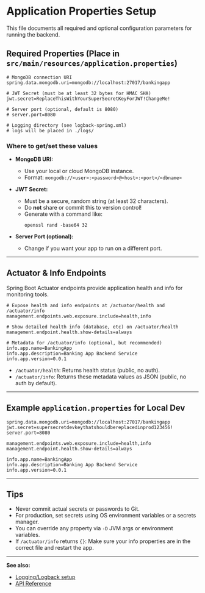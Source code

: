 # Application Properties Setup

This file documents all required and optional configuration parameters for running the backend.

## Required Properties (Place in `src/main/resources/application.properties`)

```properties
# MongoDB connection URI
spring.data.mongodb.uri=mongodb://localhost:27017/bankingapp

# JWT Secret (must be at least 32 bytes for HMAC SHA)
jwt.secret=ReplaceThisWithYourSuperSecretKeyForJWT!ChangeMe!

# Server port (optional, default is 8080)
# server.port=8080

# Logging directory (see logback-spring.xml)
# logs will be placed in ./logs/
```

### Where to get/set these values

- **MongoDB URI:**
    - Use your local or cloud MongoDB instance.
    - Format: `mongodb://<user>:<password>@<host>:<port>/<dbname>`
- **JWT Secret:**
    - Must be a secure, random string (at least 32 characters).
    - Do **not** share or commit this to version control!
    - Generate with a command like:
      ```
      openssl rand -base64 32
      ```

- **Server Port (optional):**
    - Change if you want your app to run on a different port.

---

## Actuator & Info Endpoints

Spring Boot Actuator endpoints provide application health and info for monitoring tools.

```properties
# Expose health and info endpoints at /actuator/health and /actuator/info
management.endpoints.web.exposure.include=health,info

# Show detailed health info (database, etc) on /actuator/health
management.endpoint.health.show-details=always

# Metadata for /actuator/info (optional, but recommended)
info.app.name=BankingApp
info.app.description=Banking App Backend Service
info.app.version=0.0.1
```
- `/actuator/health`: Returns health status (public, no auth).
- `/actuator/info`: Returns these metadata values as JSON (public, no auth by default).

---

## Example `application.properties` for Local Dev

```properties
spring.data.mongodb.uri=mongodb://localhost:27017/bankingapp
jwt.secret=supersecretdevkeythatshouldbereplacedinprod123456!
server.port=8080

management.endpoints.web.exposure.include=health,info
management.endpoint.health.show-details=always

info.app.name=BankingApp
info.app.description=Banking App Backend Service
info.app.version=0.0.1
```

---

## Tips

- Never commit actual secrets or passwords to Git.
- For production, set secrets using OS environment variables or a secrets manager.
- You can override any property via `-D` JVM args or environment variables.
- If `/actuator/info` returns `{}`: Make sure your info properties are in the correct file and restart the app.

---

**See also:**
- [Logging/Logback setup](./logback.md)
- [API Reference](./API.md)